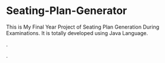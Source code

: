# Seating-Plan-Generator

This is My Final Year Project of Seating Plan Generation During Examinations. It is totally developed using Java Language.












.









































































































































































































.






































